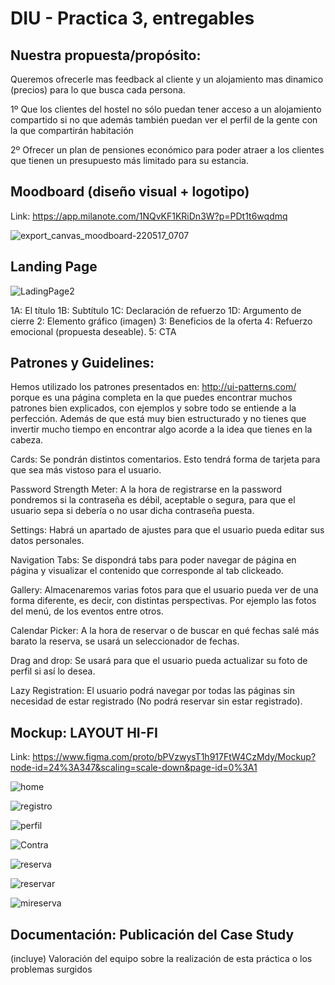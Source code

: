 # DIU - Practica 3, entregables

## Nuestra propuesta/propósito:

Queremos ofrecerle mas feedback al cliente y un
alojamiento mas dinamico (precios) para lo que busca cada persona.

1º Que los clientes del hostel no sólo puedan tener
acceso a un alojamiento compartido si no que además también
puedan ver el perfil de la gente con la que compartirán
habitación

2º Ofrecer un plan de pensiones económico
para poder atraer a los clientes que tienen un
presupuesto más limitado para su estancia.

## Moodboard (diseño visual + logotipo)   

Link: https://app.milanote.com/1NQvKF1KRiDn3W?p=PDt1t6wqdmq

![export_canvas_moodboard-220517_0707](https://user-images.githubusercontent.com/101646040/168750250-54dfe91e-5560-490c-8e3b-ab33e91575c8.png)

## Landing Page
![LadingPage2](https://user-images.githubusercontent.com/101646040/168755009-aa49e166-ac0e-469b-b718-bed9178ce136.jpg)

 1A: El título
	1B: Subtítulo
	1C: Declaración de refuerzo
	1D: Argumento de cierre
	2: Elemento gráfico (imagen)
	3: Beneficios de la oferta
	4: Refuerzo emocional (propuesta deseable).
	5: CTA

## Patrones y Guidelines:

Hemos utilizado los patrones presentados en: http://ui-patterns.com/ porque es una página
completa en la que puedes encontrar muchos patrones bien explicados, con ejemplos y
sobre todo se entiende a la perfección. Además de que está muy bien estructurado y no
tienes que invertir mucho tiempo en encontrar algo acorde a la idea que tienes en la cabeza.

Cards: Se pondrán distintos comentarios. Esto tendrá forma de tarjeta para que sea más vistoso para el usuario.

Password Strength Meter: A la hora de registrarse en la password pondremos si la contraseña es débil, aceptable o segura, para que el usuario sepa si debería o no usar dicha contraseña puesta.

Settings: Habrá un apartado de ajustes para que el usuario pueda editar sus datos personales.

Navigation Tabs: Se dispondrá tabs para poder navegar de página en página y visualizar el contenido que corresponde al tab clickeado.

Gallery: Almacenaremos varias fotos para que el usuario pueda ver de una forma diferente, es decir, con distintas perspectivas. Por ejemplo las fotos del menú, de los eventos entre otros.

Calendar Picker: A la hora de reservar o de buscar en qué fechas salé más barato la reserva, se usará un seleccionador de fechas.

Drag and drop: Se usará para que el usuario pueda actualizar su foto de perfil si así lo desea.

Lazy Registration: El usuario podrá navegar por todas las páginas sin necesidad de estar registrado (No podrá reservar sin estar registrado).


## Mockup: LAYOUT HI-FI

Link: https://www.figma.com/proto/bPVzwysT1h917FtW4CzMdy/Mockup?node-id=24%3A347&scaling=scale-down&page-id=0%3A1

![home](https://user-images.githubusercontent.com/101646040/168750299-56bb55e1-6a0a-4fcf-8421-f8306ceb934e.png)

![registro](https://user-images.githubusercontent.com/101646040/168750317-cb092166-a9bf-45c8-8859-6e41aabedc63.png)

![perfil](https://user-images.githubusercontent.com/101646040/168750336-20fec323-bbd8-4077-820b-fb9cecccbf05.png)

![Contra](https://user-images.githubusercontent.com/101646040/168750471-b00fd4b5-dac4-4c56-bf20-9a8410cab211.png)

![reserva](https://user-images.githubusercontent.com/101646040/168750426-bfa7ff48-f4d5-4946-97e8-cd77d5d6463c.png)

![reservar](https://user-images.githubusercontent.com/101646040/168750374-a9749699-c542-4cd5-86c5-ea19894bc36e.png)

![mireserva](https://user-images.githubusercontent.com/101646040/168750383-be6008ad-2fbc-4464-bdc2-03958d0b8963.png)

## Documentación: Publicación del Case Study


(incluye) Valoración del equipo sobre la realización de esta práctica o los problemas surgidos
 

